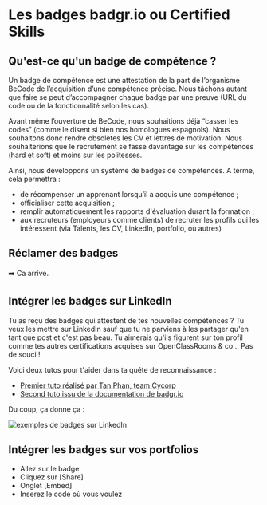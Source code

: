 # Les badges badgr.io ou Certified Skills

## Qu'est-ce qu'un badge de compétence ?

Un badge de compétence est une attestation de la part de l’organisme BeCode de l’acquisition d’une compétence précise. Nous tâchons autant que faire se peut d’accompagner chaque badge par une preuve (URL du code ou de la fonctionnalité selon les cas).

Avant même l’ouverture de BeCode, nous souhaitions déjà “casser les codes” (comme le disent si bien nos homologues espagnols). Nous souhaitons donc rendre obsolètes les CV et lettres de motivation. Nous souhaiterions que le recrutement se fasse davantage sur les compétences (hard et soft) et moins sur les politesses.

Ainsi, nous développons un système de badges de compétences. A terme, cela permettra :
- de récompenser un apprenant lorsqu’il a acquis une compétence ;
- officialiser cette acquisition ;
- remplir automatiquement les rapports d'évaluation durant la formation ;
- aux recruteurs (employeurs comme clients) de recruter les profils qui les intéressent (via Talents, les CV, LinkedIn, portfolio, ou autres)

## Réclamer des badges
:arrow_right: Ca arrive.

## Intégrer les badges sur LinkedIn

Tu as reçu des badges qui attestent de tes nouvelles compétences ? Tu veux les mettre sur LinkedIn sauf que tu ne parviens à les partager qu'en tant que post et c'est pas beau. Tu aimerais qu'ils figurent sur ton profil comme tes autres certifications acquises sur OpenClassRooms & co... Pas de souci !

Voici deux tutos pour t'aider dans ta quête de reconnaissance :
- [Premier tuto réalisé par Tan Phan, team Cycorp](https://github.com/TanPhanCy/tutobadge)
- [Second tuto issu de la documentation de badgr.io](https://support.badgr.io/pages/viewpage.action?pageId=4554758)

Du coup, ça donne ça : 

![exemples de badges sur LinkedIn](img/badgesonlinkedin.png)

## Intégrer les badges sur vos portfolios

- Allez sur le badge
- Cliquez sur [Share]
- Onglet [Embed]
- Inserez le code où vous voulez
